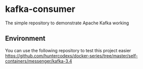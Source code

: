 # kafka-consumer
The simple repository to demonstrate Apache Kafka working

## Environment

You can use the following repository to test this project easier
https://github.com/huntercodexs/docker-series/tree/master/self-containers/messenger/kafka-3.4
